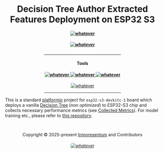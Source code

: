 <h1 align="center">
    Decision Tree Author Extracted Features Deployment on ESP32 S3
</h1>

<h4 align="center">
    <a href="https://scikit-learn.org/stable/">
        <img src="https://img.shields.io/badge/scikit--learn 1.5.1-%23F7931E.svg?style=for-the-badge&logo=scikit-learn&logoColor=white"  alt="whatever"/>
    </a>
    <h5 align="center">
            <a href="https://en.cppreference.com/w/cpp/17">
                <img src="https://img.shields.io/badge/c++ 17-%2300599C.svg?style=for-the-badge&logo=c%2B%2B&logoColor=white"  alt="whatever">
            </a>
    </h5>
</h4>

<h4 align="center">
    <div align="center">
        <hr width="250px"/>
    </div>
        <h4 align="center">Tools</h4>
        <h4 align="center">
            <a href="https://www.jetbrains.com/clion/">
                <img src="https://img.shields.io/badge/CLion 2024-000000?style=for-the-badge&logo=clion&logoColor=white"  alt="whatever">
            </a>
            <a href="https://github.com/espressif/arduino-esp32/releases/tag/3.0.7">
                <img src="https://img.shields.io/badge/Arduino Core 3.0.7-00979D?style=for-the-badge&logo=Arduino&logoColor=white"  alt="whatever">
            </a>
            <a href="https://docs.espressif.com/projects/esp-idf/en/stable/esp32s3/hw-reference/esp32s3/user-guide-devkitc-1.html">
                <img src="https://img.shields.io/badge/espressif32 s3 dev kit-E7352C.svg?style=for-the-badge&logo=espressif&logoColor=white"  alt="whatever"/>
            </a>
        </h4>
        <div align="center">
            <a href="https://platformio.org/">
                 <img src="https://img.shields.io/badge/PlatformIO-6.1.16-orange.svg"  alt="whatever">
            </a>
            <hr width="250px"/>   
        </div>
</h4>

This is a standard [platformio](https://platformio.org/) project for `esp32-s3-devkitc-1`
board which deploys a vanilla [Decision Tree](include/author_provided_feat_dt_v1.h) (*non optimized*) to ESP32-S3 chip
and collects necessary performance metrics (see [Collected Metrics](CollectedMetrics.md)).
For model training etc., please refer to
[this repository](https://github.com/arrhythmia-detection/ArrhythmiaDetectionModels).

&#160;

<div align="center">Copyright &copy; 2025-present 
     <a href="https://github.com/Inmoresentum" target="_blank">Inmoresentum</a> and Contributors
</div>

<h6 align="center">
   <a href="https://creativecommons.org/licenses/by-nc-nd/4.0/deed.en">
      <img src="https://img.shields.io/static/v1.svg?style=for-the-badge&label=License&message=CC-BY-NC-ND-4.0&colorA=FFA500&colorB=FF69B4"
         alt="whatever" style="border-radius: 5px"/>
   </a>
</h6>
